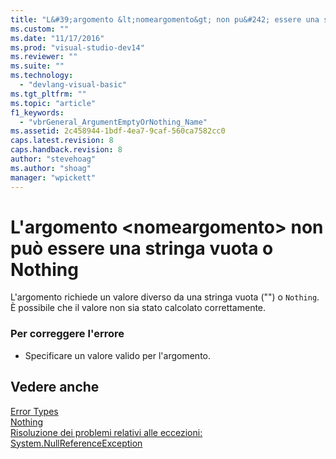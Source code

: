 ```yaml
---
title: "L&#39;argomento &lt;nomeargomento&gt; non pu&#242; essere una stringa vuota o Nothing | Microsoft Docs"
ms.custom: ""
ms.date: "11/17/2016"
ms.prod: "visual-studio-dev14"
ms.reviewer: ""
ms.suite: ""
ms.technology: 
  - "devlang-visual-basic"
ms.tgt_pltfrm: ""
ms.topic: "article"
f1_keywords: 
  - "vbrGeneral_ArgumentEmptyOrNothing_Name"
ms.assetid: 2c458944-1bdf-4ea7-9caf-560ca7582cc0
caps.latest.revision: 8
caps.handback.revision: 8
author: "stevehoag"
ms.author: "shoag"
manager: "wpickett"
---
```

# L&#39;argomento &lt;nomeargomento&gt; non pu&#242; essere una stringa vuota o Nothing
L'argomento richiede un valore diverso da una stringa vuota \(""\) o `Nothing`. È possibile che il valore non sia stato calcolato correttamente.  
  
### Per correggere l'errore  
  
-   Specificare un valore valido per l'argomento.  
  
## Vedere anche  
 [Error Types](/dotnet/visual-basic/programming-guide/language-features/error-types)   
 [Nothing](/dotnet/visual-basic/language-reference/nothing)   
 [Risoluzione dei problemi relativi alle eccezioni: System.NullReferenceException](../Topic/Troubleshooting%20Exceptions:%20System.NullReferenceException.md)